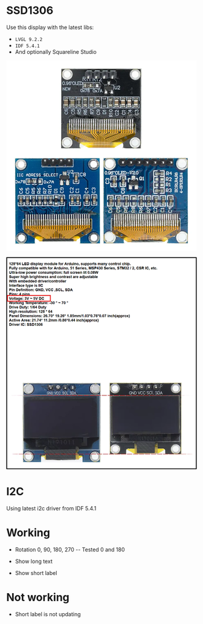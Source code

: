 # SSD1306

Use this display with the latest libs:

- `LVGL 9.2.2 `
- `IDF 5.4.1`
- And optionally Squareline Studio

![alt text](doc/pics/H62d090f299414389ba0ad554915e9995s.jpg_960x960q75.webp)

![alt text](<doc/pics/Screenshot 2025-05-01 105440.png>)


# I2C

Using latest i2c driver from IDF 5.4.1

# Working

- Rotation 0, 90, 180, 270
-- Tested 0 and 180

- Show long text
- Show short label

# Not working

- Short label is not updating